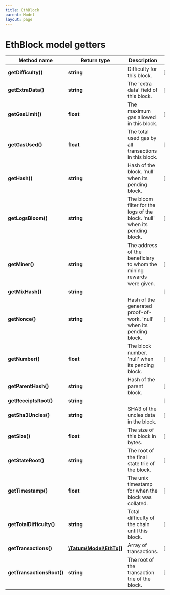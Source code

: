 ```yaml
---
title: EthBlock
parent: Model
layout: page
---
```


# EthBlock model getters

Method name | Return type | Description | Notes
------------ | ------------- | ------------- | -------------
**getDifficulty()** | **string** | Difficulty for this block. | [optional]
**getExtraData()** | **string** | The 'extra data' field of this block. | [optional]
**getGasLimit()** | **float** | The maximum gas allowed in this block. | [optional]
**getGasUsed()** | **float** | The total used gas by all transactions in this block. | [optional]
**getHash()** | **string** | Hash of the block. 'null' when its pending block. | [optional]
**getLogsBloom()** | **string** | The bloom filter for the logs of the block. 'null' when its pending block. | [optional]
**getMiner()** | **string** | The address of the beneficiary to whom the mining rewards were given. | [optional]
**getMixHash()** | **string** |  | [optional]
**getNonce()** | **string** | Hash of the generated proof-of-work. 'null' when its pending block. | [optional]
**getNumber()** | **float** | The block number. 'null' when its pending block. | [optional]
**getParentHash()** | **string** | Hash of the parent block. | [optional]
**getReceiptsRoot()** | **string** |  | [optional]
**getSha3Uncles()** | **string** | SHA3 of the uncles data in the block. | [optional]
**getSize()** | **float** | The size of this block in bytes. | [optional]
**getStateRoot()** | **string** | The root of the final state trie of the block. | [optional]
**getTimestamp()** | **float** | The unix timestamp for when the block was collated. | [optional]
**getTotalDifficulty()** | **string** | Total difficulty of the chain until this block. | [optional]
**getTransactions()** | [**\Tatum\Model\EthTx[]**](../EthTx) | Array of transactions. | [optional]
**getTransactionsRoot()** | **string** | The root of the transaction trie of the block. | [optional]

